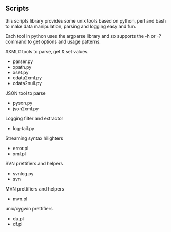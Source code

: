 Scripts
--------

this scripts library provides some unix tools based on python, perl and bash to make data manipulation, parsing and logging easy and fun.

Each tool in python uses the argparse library and so supports the -h or -? command to get options and usage patterns.


#XML# tools to parse, get & set values.
* parser.py
* xpath.py
* xset.py
* cdata2xml.py
* cdata2null.py

JSON tool to parse
* pyson.py
* json2xml.py

Logging filter and extractor
* log-tail.py

Streaming syntax hilighters
* error.pl
* xml.pl

SVN prettifiers and helpers
* svnlog.py
* svn

MVN prettifiers and helpers
* mvn.pl

unix/cygwin prettifiers
* du.pl
* df.pl





